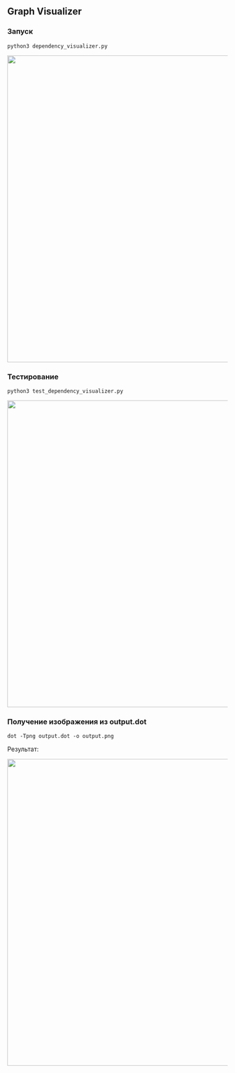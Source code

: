 ## Graph Visualizer

### Запуск
```python3 dependency_visualizer.py```

<img src="run.png" width="700"/>

### Тестирование
```python3 test_dependency_visualizer.py```

<img src="test.png" width="700"/>

### Получение изображения из output.dot
```dot -Tpng output.dot -o output.png```
 
Результат:

<img src="output.png" width="700"/>
